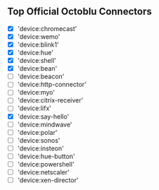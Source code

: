 ## Top Official Octoblu Connectors

- [x] 'device:chromecast'
- [x] 'device:wemo'
- [x] 'device:blink1'
- [x] 'device:hue'
- [x] 'device:shell'
- [x] 'device:bean'
- [ ] 'device:beacon'
- [ ] 'device:http-connector'
- [ ] 'device:myo'
- [ ] 'device:citrix-receiver'
- [ ] 'device:lifx'
- [x] 'device:say-hello'
- [ ] 'device:mindwave'
- [ ] 'device:polar'
- [ ] 'device:sonos'
- [ ] 'device:insteon'
- [ ] 'device:hue-button'
- [ ] 'device:powershell'
- [ ] 'device:netscaler'
- [ ] 'device:xen-director'
